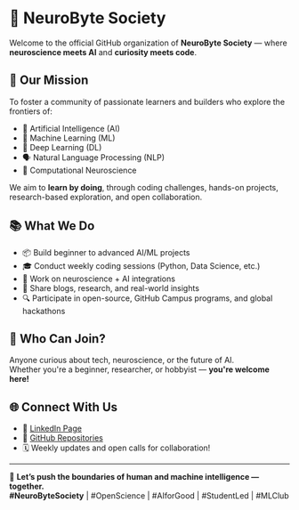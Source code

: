 # 🧠 NeuroByte Society

Welcome to the official GitHub organization of **NeuroByte Society** — where **neuroscience meets AI** and **curiosity meets code**.

## 🚀 Our Mission
To foster a community of passionate learners and builders who explore the frontiers of:

- 🧠 Artificial Intelligence (AI)
- 🤖 Machine Learning (ML)
- 🧬 Deep Learning (DL)
- 🗣️ Natural Language Processing (NLP)
- 🧮 Computational Neuroscience

We aim to **learn by doing**, through coding challenges, hands-on projects, research-based exploration, and open collaboration.

## 📚 What We Do

- 📦 Build beginner to advanced AI/ML projects
- 🎓 Conduct weekly coding sessions (Python, Data Science, etc.)
- 🧪 Work on neuroscience + AI integrations
- 📝 Share blogs, research, and real-world insights
- 🔍 Participate in open-source, GitHub Campus programs, and global hackathons

## 🎯 Who Can Join?
Anyone curious about tech, neuroscience, or the future of AI.  
Whether you're a beginner, researcher, or hobbyist — **you're welcome here!**

## 🌐 Connect With Us
- 💼 [LinkedIn Page](https://www.linkedin.com/company/neurobyte-society)  
- 🧠 [GitHub Repositories](https://github.com/NeuroByte-Society)  
- 🗓️ Weekly updates and open calls for collaboration!

---

📌 **Let’s push the boundaries of human and machine intelligence — together.**  
**#NeuroByteSociety** | #OpenScience | #AIforGood | #StudentLed | #MLClub
```

